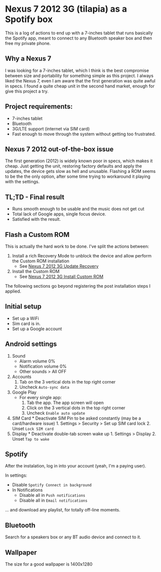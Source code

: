 # Nexus 7 2012 3G (tilapia) as a Spotify box
This is a log of actions to end up with a 7-inches tablet that runs basically the Spotify app, meant to connect to any Bluetooth speaker box and then free my private phone.

## Why a Nexus 7
I was looking for a 7-inches tablet, which I think is the best compromise between size and portability for something simple as this project.
I always liked the Nexus 7, even I am aware that the first generation was quite awful in specs.
I found a quite cheap unit in the second hand market, enough for give this project a try.

## Project requirements:
* 7-inches tablet
* Bluetooth
* 3G/LTE support (internet via SIM card)
* Fast enough to move through the system without getting too frustrated.

## Nexus 7 2012 out-of-the-box issue
The first generation (2012) is widely known poor in specs, which makes it cheap. Just getting the unit, restoring factory defaults and apply the updates, the device gets slow as hell and unusable. Flashing a ROM seems to be the the only option, after some time trying to workaround it playing with the settings.

## TL;TD - Final result
* Runs smooth enough to be usable and the music does not get cut
* Total lack of Google apps, single focus device.
* Satisfied with the result.

## Flash a Custom ROM
This is actually the hard work to be done. I've split the actions between:
1. Install a rich Recovery Mode to unblock the device and allow perform the Custom ROM installation
	* See [Nexus 7 2012 3G Update Recovery](nexus7-2012-3g-update-recovery.md)
2. Install the Custom ROM
	* See [Nexus 7 2012 3G Install Custom ROM](nexus7-2021-3g-install-custom-rom.md)

The following sections go beyond registering the post installation steps I applied.

## Initial setup
* Set up a WiFi
* Sim card is in.
* Set up a Google account

## Android settings
1. Sound
	* Alarm volume 0%
	* Notification volume 0%
	* Other sounds > All OFF
2. Accounts
	1. Tab on the 3 vertical dots in the top right corner
	2. Uncheck `Auto-sync data`
3. Google Play
	* For every single app:
		1. Tab the app. The app screen will open
		2. Click on the 3 vertical dots in the top right corner
		3. Uncheck `Enable auto update`
4. SIM Card
        * Deactivate SIM Pin to be asked constantly (may be a card/hardware issue)
                1. Settings > Security > Set up SIM card lock
                2. Unset `Lock SIM card`
5. Display
        * Deactivate double-tab screen wake up
                1. Settings > Display
                2. Unset `Tap to wake`

## Spotify
After the instalation, log in into your account (yeah, I'm a paying user).

In settings:
* Disable `Spotify Connect in background`
* In Notifications
	* Disable all in `Push notifications`
	* Disable all in `Email notifications`

... and download any playlist, for totally off-line moments.

## Bluetooth
Search for a speakers box or any BT audio device and connect to it.

## Wallpaper
The size for a good wallpaper is 1400x1280
